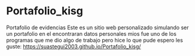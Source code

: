 # Portafolio_kisg
Portafolio de evidencias 
Este es un sitio web personalizado simulando ser un portafolio en el encontraran datos personales mios fue uno de los programas que me dio algo de trabajo pero hice lo que pude espero les guste:
https://suastegui2003.github.io/Portafolio_kisg/
